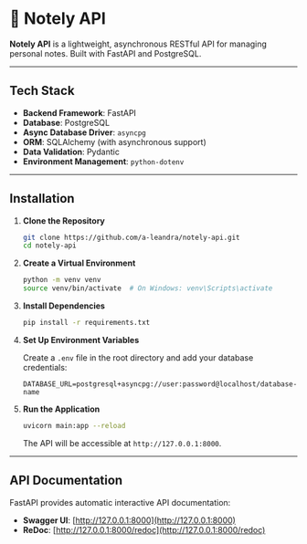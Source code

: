 # 📝 Notely API

**Notely API** is a lightweight, asynchronous RESTful API for managing personal notes. Built with FastAPI and PostgreSQL.

---

## Tech Stack

- **Backend Framework**: FastAPI
- **Database**: PostgreSQL
- **Async Database Driver**: `asyncpg`
- **ORM**: SQLAlchemy (with asynchronous support)
- **Data Validation**: Pydantic
- **Environment Management**: `python-dotenv`

---

## Installation

1. **Clone the Repository**

   ```bash
   git clone https://github.com/a-leandra/notely-api.git
   cd notely-api
   ```

2. **Create a Virtual Environment**

   ```bash
   python -m venv venv
   source venv/bin/activate  # On Windows: venv\Scripts\activate
   ```

3. **Install Dependencies**

   ```bash
   pip install -r requirements.txt
   ```

4. **Set Up Environment Variables**

   Create a `.env` file in the root directory and add your database credentials:

   ```env
   DATABASE_URL=postgresql+asyncpg://user:password@localhost/database-name
   ```

5. **Run the Application**

   ```bash
   uvicorn main:app --reload
   ```

   The API will be accessible at `http://127.0.0.1:8000`.

---

## API Documentation

FastAPI provides automatic interactive API documentation:

- **Swagger UI**: [http://127.0.0.1:8000](http://127.0.0.1:8000)
- **ReDoc**: [http://127.0.0.1:8000/redoc](http://127.0.0.1:8000/redoc)

